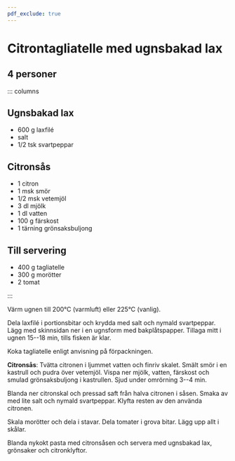 ```yaml
---
pdf_exclude: true
---
```


# Citrontagliatelle med ugnsbakad lax

## 4 personer

::: columns
## Ugnsbakad lax

-   600 g laxfilé
-   salt
-   1/2 tsk svartpeppar

## Citronsås

-   1 citron
-   1 msk smör
-   1/2 msk vetemjöl
-   3 dl mjölk
-   1 dl vatten
-   100 g färskost
-   1 tärning grönsaksbuljong

## Till servering

-   400 g tagliatelle
-   300 g morötter
-   2 tomat

:::

Värm ugnen till 200°C (varmluft) eller 225°C (vanlig).

Dela laxfilé i portionsbitar och krydda med salt och nymald svartpeppar.
Lägg med skinnsidan ner i en ugnsform med bakplåtspapper. Tillaga mitt i
ugnen 15--18 min, tills fisken är klar.

Koka tagliatelle enligt anvisning på förpackningen.

**Citronsås**: Tvätta citronen i ljummet vatten och finriv skalet. Smält
smör i en kastrull och pudra över vetemjöl. Vispa ner mjölk, vatten,
färskost och smulad grönsaksbuljong i kastrullen. Sjud under omrörning
3--4 min.

Blanda ner citronskal och pressad saft från halva citronen i såsen.
Smaka av med lite salt och nymald svartpeppar. Klyfta resten av den
använda citronen.

Skala morötter och dela i stavar. Dela tomater i grova bitar. Lägg upp
allt i skålar.

Blanda nykokt pasta med citronsåsen och servera med ugnsbakad lax,
grönsaker och citronklyftor.
